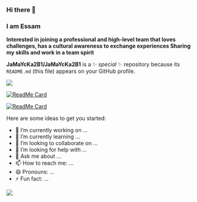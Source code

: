 ### Hi there 👋

### I am Essam 


**Interested in joining a professional and high-level team that loves challenges, has a cultural awareness to exchange experiences Sharing my skills and work in a team spirit**

**JaMaYcKa2B1/JaMaYcKa2B1** is a ✨ _special_ ✨ repository because its `README.md` (this file) appears on your GitHub profile.

<a href="https://github.com/JaMaYcKa2B1">
<img align="top" src="https://github-readme-stats.vercel.app/api?username=JaMaYcKa2B1&show_icons=true&count_private=true&include_all_commits=true&title_color=8AFF80&text_color=F8F8F2&icon_color=708CA9&bg_color=22212C" />
</a>


[![ReadMe Card](https://github-readme-stats.vercel.app/api/pin/?username=JaMaYcKa2B1&repo=Feedbro-locale-ar_SA&theme=vue-dark)](https://github.com/JaMaYcKa2B1/Feedbro-locale-ar_SA)

[![ReadMe Card](https://github-readme-stats.vercel.app/api/pin/?username=JaMaYcKa2B1&repo=FakeEmail&theme=vue-dark)](https://github.com/JaMaYcKa2B1/FakeEmail)

Here are some ideas to get you started:

- 🔭 I’m currently working on ...
- 🌱 I’m currently learning ...
- 👯 I’m looking to collaborate on ...
- 🤔 I’m looking for help with ...
- 💬 Ask me about ...
- 📫 How to reach me: ...
- 😄 Pronouns: ...
- ⚡ Fun fact: ...


<a href="https://jamaycka2b1.github.io">
<img align="top" src="https://github-readme-stats.vercel.app/api?username=JaMaYcKa2B1&count_private=true&show_icons=true&hide=prs,contribs" />
</a>
